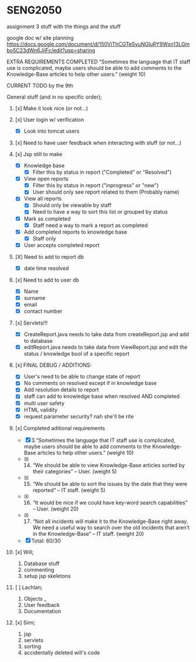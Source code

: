 # SENG2050
assignment 3 stuff with the things and the stuff


google doc w/ site planning
https://docs.google.com/document/d/150ViThCGTeSyuNGluRY9Wxn13LGmbo5C23dWn6JjlFc/edit?usp=sharing

EXTRA REQUIREMENTS COMPLETED
“Sometimes the language that IT staff use is complicated, maybe users should be able to add comments to the Knowledge-Base articles to help other users.” (weight 10) 


CURRENT TODO by the 9th

General stuff (and in no specific order);

1. [x] Make it look nice (or not...) 

2. [x] User login w/ verification 
    - [x] Look into tomcat users

3. [x] Need to have user feedback when interacting with stuff (or not...)
    
5. [x] Jsp still to make 
    - [x] Knowledge base
        - [x] Filter this by status in report ("Completed" or "Resolved")
    - [X] View open reports
        - [x] Filter this by status in report ("inprogress" or "new")
        - [x] User should only see report related to them (Probably name)
    - [x] View all reports 
        - [x] Should only be viewable by staff 
        - [x] Need to have a way to sort this list or grouped by status
    - [x] Mark as completed 
        - [x] Staff need a way to mark a report as completed 
    - [x] Add completed reports to knowledge base
        - [x] Staff only
    - [x] User accepts completed report 
    
7. [X] Need to add to report db 
    - [X] date time resolved
    
8. [x] Need to add to user db 
    - [x] Name
    - [x] surname
    - [x] email
    - [x] contact number

9. [x] Servlets!!! 
    - [x] CreateReport.java needs to take data from createReport.jsp and add to database
    - [x] editReport.java needs to take data from ViewReport.jsp and edit the status / knowledge bool of a specific report
    
10. [x]  FINAL DEBUG / ADDITIONS: 
    - [x] User's need to be able to change state of report
    - [x] No comments on resolved except if in knowledge base
    - [x] Add resolution details to report
    - [x] staff can add to knowledge base when resolved AND completed
    - [x] multi user safety
    - [x] HTML validity
    - [x] request parameter security? nah she'll be rite
    
11. [x] Completed aditional requirements 
    - [x] 3.“Sometimes the language that IT staff use is complicated, maybe users should be able to add comments to the Knowledge-Base articles to help other users.” (weight 10)
    - [x] 14. “We should be able to view Knowledge-Base articles sorted by their categories” – User. (weight 5)
    - [x] 15. “We should be able to sort the issues by the date that they were reported” – IT staff. (weight 5)
    - [x] 16. “It would be nice if we could have key-word search capabilities” – User. (weight 20)
    - [x] 17. “Not all incidents will make it to the Knowledge-Base right away. We need a useful way to search over the old incidents that aren’t in the Knowledge-Base” – IT staff. (weight 20)
    - [x] Total: 60/30
    
12. [x] Will;

    1. Database stuff 
    2. commenting
    3. setup jsp skeletons

13. [ ] Lachlan;

    1. Objects _
    2. User feedback
    3. Documentation

14. [x] Simi;

    1. jsp
    2. servlets
    3. sorting
    4. accidentally deleted will's code
